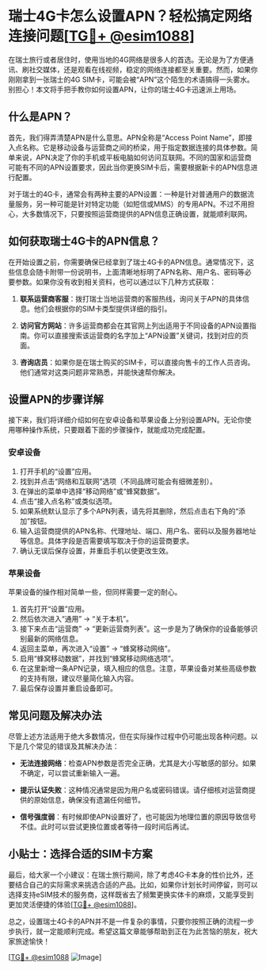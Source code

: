 # 瑞士4G卡怎么设置APN？轻松搞定网络连接问题[[TG💪+ @esim1088](https://t.me/s/esim1088)]

在瑞士旅行或者居住时，使用当地的4G网络是很多人的首选。无论是为了方便通讯、刷社交媒体，还是观看在线视频，稳定的网络连接都至关重要。然而，如果你刚刚拿到一张瑞士的4G SIM卡，可能会被“APN”这个陌生的术语搞得一头雾水。别担心！本文将手把手教你如何设置APN，让你的瑞士4G卡迅速派上用场。

## 什么是APN？

首先，我们得弄清楚APN是什么意思。APN全称是“Access Point Name”，即接入点名称。它是移动设备与运营商之间的桥梁，用于指定数据连接的具体参数。简单来说，APN决定了你的手机或平板电脑如何访问互联网。不同的国家和运营商可能有不同的APN设置要求，因此当你更换SIM卡后，需要根据新卡的APN信息进行配置。

对于瑞士的4G卡，通常会有两种主要的APN设置：一种是针对普通用户的数据流量服务，另一种可能是针对特定功能（如短信或MMS）的专用APN。不过不用担心，大多数情况下，只要按照运营商提供的APN信息正确设置，就能顺利联网。

## 如何获取瑞士4G卡的APN信息？

在开始设置之前，你需要确保已经拿到了瑞士4G卡的APN信息。通常情况下，这些信息会随卡附带一份说明书，上面清晰地标明了APN名称、用户名、密码等必要参数。如果你没有收到相关资料，也可以通过以下几种方式获取：

1. **联系运营商客服**：拨打瑞士当地运营商的客服热线，询问关于APN的具体信息。他们会根据你的SIM卡类型提供详细的指引。
   
2. **访问官方网站**：许多运营商都会在其官网上列出适用于不同设备的APN设置指南。你可以直接搜索该运营商的名字加上“APN设置”关键词，找到对应的页面。
   
3. **咨询店员**：如果你是在瑞士购买的SIM卡，可以直接向售卡的工作人员咨询。他们通常对这类问题非常熟悉，并能快速帮你解决。

## 设置APN的步骤详解

接下来，我们将详细介绍如何在安卓设备和苹果设备上分别设置APN。无论你使用哪种操作系统，只要跟着下面的步骤操作，就能成功完成配置。

### 安卓设备

1. 打开手机的“设置”应用。
2. 找到并点击“网络和互联网”选项（不同品牌可能会有细微差别）。
3. 在弹出的菜单中选择“移动网络”或“蜂窝数据”。
4. 点击“接入点名称”或类似选项。
5. 如果系统默认显示了多个APN列表，请先将其删除，然后点击右下角的“添加”按钮。
6. 输入运营商提供的APN名称、代理地址、端口、用户名、密码以及服务器地址等信息。具体字段是否需要填写取决于你的运营商要求。
7. 确认无误后保存设置，并重启手机以使更改生效。

### 苹果设备

苹果设备的操作相对简单一些，但同样需要一定的耐心。

1. 首先打开“设置”应用。
2. 然后依次进入“通用” -> “关于本机”。
3. 接下来点击“运营商” -> “更新运营商列表”。这一步是为了确保你的设备能够识别最新的网络信息。
4. 返回主菜单，再次进入“设置” -> “蜂窝移动网络”。
5. 启用“蜂窝移动数据”，并找到“蜂窝移动网络选项”。
6. 在这里新增一条APN记录，填入相应的信息。注意，苹果设备对某些高级参数的支持有限，建议尽量简化输入内容。
7. 最后保存设置并重启设备即可。

## 常见问题及解决办法

尽管上述方法适用于绝大多数情况，但在实际操作过程中仍可能出现各种问题。以下是几个常见的错误及其解决办法：

- **无法连接网络**：检查APN参数是否完全正确，尤其是大小写敏感的部分。如果不确定，可以尝试重新输入一遍。
  
- **提示认证失败**：这种情况通常是因为用户名或密码错误。请仔细核对运营商提供的原始信息，确保没有遗漏任何细节。

- **信号强度弱**：有时候即使APN设置好了，也可能因为地理位置的原因导致信号不佳。此时可以尝试更换位置或者等待一段时间后再试。

## 小贴士：选择合适的SIM卡方案

最后，给大家一个小建议：在瑞士旅行期间，除了考虑4G卡本身的性价比外，还要结合自己的实际需求来挑选合适的产品。比如，如果你计划长时间停留，则可以选择支持eSIM技术的服务商，这样既省去了频繁更换实体卡的麻烦，又能享受到更加灵活便捷的体验[[TG💪+ @esim1088](https://t.me/s/esim1088)]。

总之，设置瑞士4G卡的APN并不是一件复杂的事情，只要你按照正确的流程一步步执行，就一定能顺利完成。希望这篇文章能够帮助到正在为此苦恼的朋友，祝大家旅途愉快！

[[TG💪+ @esim1088](https://t.me/s/esim1088) ![Image](https://i.postimg.cc/4NQfJmqS/Snipaste-2025-05-13-00-14-12.png)]